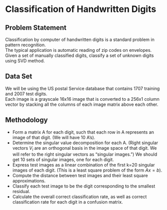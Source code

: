# Classification of Handwritten Digits

## Problem Statement

Classification by computer of handwritten digits is a standard problem in pattern recognition.  
The typical application is automatic reading of zip codes on envelopes.  
Given a set of manually classified digits, classify a set of unknown digits using SVD method.

## Data Set
We will be using the US postal Service database that contains 1707 training and 2007 test digits.  
Each image is a grayscale 16x16 image that is converted to a 256x1 column vector by stacking all the columns of each image matrix above each other.


## Methodology

- Form a matrix A for each digit, such that each row in A represents an image of that digit. (We
will have 10 A’s).
- Determine the singular value decomposition for each A. (Right singular vectors $V_i$ are an
orthogonal basis in the image space of that digit. We will refer to the right singular vectors as
“singular images.”) We should get 10 sets of singular images, one for each digit.
- Express test images as a linear combination of the first k=20 singular images of each digit. (This
is a least square problem of the form $Ax=b$).
- Compute the distance between test images and their least square approximations.
- Classify each test image to be the digit corresponding to the smallest residual.
- Calculate the overall correct classification rate, as well as correct classification rate for each digit
in a confusion matrix.
